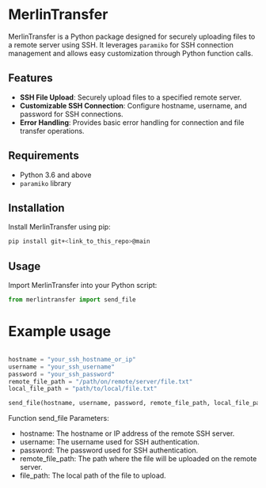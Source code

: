 # MerlinTransfer

MerlinTransfer is a Python package designed for securely uploading files to a remote server using SSH. It leverages `paramiko` for SSH connection management and allows easy customization through Python function calls.

## Features

- **SSH File Upload**: Securely upload files to a specified remote server.
- **Customizable SSH Connection**: Configure hostname, username, and password for SSH connections.
- **Error Handling**: Provides basic error handling for connection and file transfer operations.

## Requirements

- Python 3.6 and above
- `paramiko` library

## Installation

Install MerlinTransfer using pip:

```sh
pip install git+<link_to_this_repo>@main
```

## Usage
Import MerlinTransfer into your Python script:

```python
from merlintransfer import send_file
```

# Example usage
```python

hostname = "your_ssh_hostname_or_ip"
username = "your_ssh_username"
password = "your_ssh_password"
remote_file_path = "/path/on/remote/server/file.txt"
local_file_path = "path/to/local/file.txt"

send_file(hostname, username, password, remote_file_path, local_file_path)

```

Function send_file Parameters:

* hostname: The hostname or IP address of the remote SSH server.
* username: The username used for SSH authentication.
* password: The password used for SSH authentication.
* remote_file_path: The path where the file will be uploaded on the remote server.
* file_path: The local path of the file to upload.

